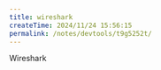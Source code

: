 ```yaml
---
title: wireshark
createTime: 2024/11/24 15:56:15
permalink: /notes/devtools/t9g5252t/
---
```


Wireshark